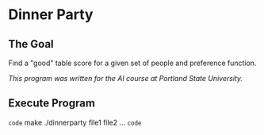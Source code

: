 # Dinner Party

## The Goal
Find a "good" table score for a given set of people and preference function.

*This program was written for the AI course at Portland State University.*

## Execute Program
`code`
make
./dinnerparty file1 file2 ...
`code`
